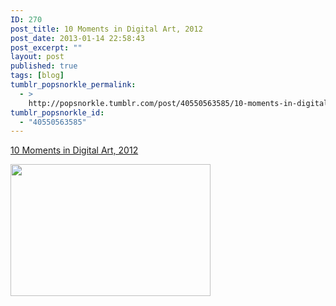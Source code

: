 ```yaml
---
ID: 270
post_title: 10 Moments in Digital Art, 2012
post_date: 2013-01-14 22:58:43
post_excerpt: ""
layout: post
published: true
tags: [blog]
tumblr_popsnorkle_permalink:
  - >
    http://popsnorkle.tumblr.com/post/40550563585/10-moments-in-digital-art-2012
tumblr_popsnorkle_id:
  - "40550563585"
---
```

<a href='http://hyperallergic.com/62648/10-pivotal-moments-for-digital-art-in-2012/'>10 Moments in Digital Art, 2012</a><div class="link_description"><p><img height="211" src="http://hyperallergic.wpengine.netdna-cdn.com/wp-content/uploads/2012/12/clouds_still_illo.png" width="320" /></p></div>
